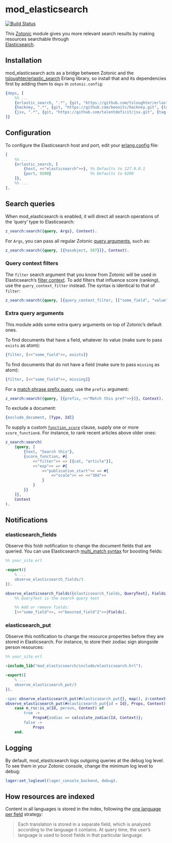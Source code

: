 mod_elasticsearch
=================

[![Build Status](https://travis-ci.com/driebit/mod_elasticsearch.svg?branch=master)](https://travis-ci.com/driebit/mod_elasticsearch)

This [Zotonic](https://github.com/zotonic/zotonic) module gives you more relevant search results
by making resources searchable through  
[Elasticsearch](https://www.elastic.co/guide/en/elasticsearch/reference/current/index.html).

Installation
------------

mod_elasticsearch acts as a bridge between Zotonic and the [tsloughter/erlastic_search](https://github.com/tsloughter/erlastic_search)
Erlang library, so install that and its dependencies first by adding them to `deps` in `zotonic.config`:

```erlang
{deps, [
    %% ...
    {erlastic_search, ".*", {git, "https://github.com/tsloughter/erlastic_search.git", {tag, "master"}}},
    {hackney, ".*", {git, "https://github.com/benoitc/hackney.git", {tag, "1.6.1"}}},
    {jsx, ".*", {git, "https://github.com/talentdeficit/jsx.git", {tag, "2.8.0"}}}      
]}
```

Configuration
-------------

To configure the Elasticsearch host and port, edit your 
[erlang.config](http://docs.zotonic.com/en/latest/ref/configuration/zotonic-configuration.html)
file:

```erlang
[
    %% ...
    {erlastic_search, [
        {host, <<"elasticsearch">>}, %% Defaults to 127.0.0.1
        {port, 9200}                 %% Defaults to 9200
    ]},
    %% ...
].
```

Search queries
--------------

When mod_elasticsearch is enabled, it will direct all search operations of the 
‘query’ type to Elasticsearch:

```erlang
z_search:search({query, Args}, Context).
```

For `Args`, you can pass all regular Zotonic [query arguments](http://docs.zotonic.com/en/latest/developer-guide/search.html#query-arguments),
such as:

```erlang
z_search:search({query, [{hasobject, 507}]}, Context).
````

### Query context filters

The `filter` search argument that you know from Zotonic will be used in
Elasticsearch’s [filter context](https://www.elastic.co/guide/en/elasticsearch/reference/current/query-filter-context.html).
To add filters that influence score (ranking), use the `query_context_filter`
instead. The syntax is identical to that of `filter`:

```erlang
z_search:search({query, [{query_context_filter, [["some_field", "value"]]}]}, Context).
```

### Extra query arguments

This module adds some extra query arguments on top of Zotonic’s default ones.

To find documents that have a field, whatever its value (make sure to pass 
`exists` as atom): 

```erlang
{filter, [<<"some_field">>, exists]}
```

To find documents that do not have a field (make sure to pass `missing` as 
atom): 

```erlang
{filter, [<<"some_field">>, missing]}
````

For a [match phrase prefix query](https://www.elastic.co/guide/en/elasticsearch/reference/current/query-dsl-match-query-phrase-prefix.html),
use the `prefix` argument:

```erlang
z_search:search({query, [{prefix, <<"Match this pref">>}]}, Context).
```

To exclude a document:

```erlang
{exclude_document, [Type, Id]}
```

To supply a custom [`function_score`](https://www.elastic.co/guide/en/elasticsearch/reference/current/query-dsl-function-score-query.html) 
clause, supply one or more `score_function`s. For instance, to rank recent
articles above older ones:

```erlang
z_search:search(
    {query, [
        {text, "Search this"},
        {score_function, #{
            <<"filter">> => [{cat, "article"}],
            <<"exp">> => #{
                <<"publication_start">> => #{
                    <<"scale">> => <<"30d">>
                }
            }
        }}
    ]},
    Context
).
```

Notifications
-------------

### elasticsearch_fields

Observe this foldr notification to change the document fields that are queried.
You can use Elasticsearch [multi_match syntax](https://www.elastic.co/guide/en/elasticsearch/reference/current/query-dsl-multi-match-query.html)
for boosting fields:

```erlang
%% your_site.erl

-export([
    % ...
    observe_elasticsearch_fields/3
]).

observe_elasticsearch_fields({elasticsearch_fields, QueryText}, Fields, Context) ->
    %% QueryText is the search query text

    %% Add or remove fields: 
    [<<"some_field">>, <<"boosted_field^2">>|Fields].   
```

### elasticsearch_put

Observe this notification to change the resource properties before they are
stored in Elasticsearch. For instance, to store their zodiac sign alongside 
person resources:

```erlang
%% your_site.erl

-include_lib("mod_elasticsearch/include/elasticsearch.hrl").

-export([
    % ...
    observe_elasticsearch_put/3
]).

-spec observe_elasticsearch_put(#elasticsearch_put{}, map(), z:context()) -> map().
observe_elasticsearch_put(#elasticsearch_put{id = Id}, Props, Context) ->
    case m_rsc:is_a(Id, person, Context) of
        true ->
            Props#{zodiac => calculate_zodiac(Id, Context)};
        false ->
            Props
    end.
```

Logging
-------

By default, mod_elasticsearch logs outgoing queries at the debug log level. To
see them in your Zotonic console, change the minimum log level to debug:

```erlang
lager:set_loglevel(lager_console_backend, debug).
```

How resources are indexed
-------------------------

Content in all languages is stored in the index, following the 
[one language per field](https://www.elastic.co/guide/en/elasticsearch/guide/current/one-lang-fields.html)
strategy: 

> Each translation is stored in a separate field, which is analyzed according to
> the language it contains. At query time, the user’s language is used to boost
> fields in that particular language.
